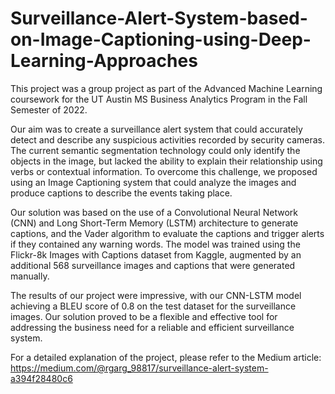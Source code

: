# Surveillance-Alert-System-based-on-Image-Captioning-using-Deep-Learning-Approaches

This project was a group project as part of the Advanced Machine Learning coursework for the UT Austin MS Business Analytics Program in the Fall Semester of 2022.

Our aim was to create a surveillance alert system that could accurately detect and describe any suspicious activities recorded by security cameras. The current semantic segmentation technology could only identify the objects in the image, but lacked the ability to explain their relationship using verbs or contextual information. To overcome this challenge, we proposed using an Image Captioning system that could analyze the images and produce captions to describe the events taking place.

Our solution was based on the use of a Convolutional Neural Network (CNN) and Long Short-Term Memory (LSTM) architecture to generate captions, and the Vader algorithm to evaluate the captions and trigger alerts if they contained any warning words. The model was trained using the Flickr-8k Images with Captions dataset from Kaggle, augmented by an additional 568 surveillance images and captions that were generated manually.

The results of our project were impressive, with our CNN-LSTM model achieving a BLEU score of 0.8 on the test dataset for the surveillance images. Our solution proved to be a flexible and effective tool for addressing the business need for a reliable and efficient surveillance system.

For a detailed explanation of the project, please refer to the Medium article: https://medium.com/@rgarg_98817/surveillance-alert-system-a394f28480c6
